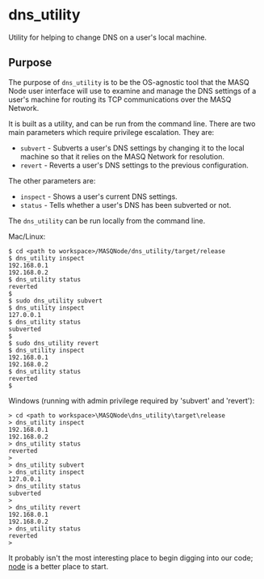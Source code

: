 # dns_utility
Utility for helping to change DNS on a user's local machine.

## Purpose
The purpose of `dns_utility` is to be the OS-agnostic tool that the MASQ Node user interface will use to examine
and manage the DNS settings of a user's machine for routing its TCP communications over the MASQ Network.

It is built as a utility, and can be run from the command line. There are two main parameters which require privilege escalation. They are:

- `subvert` - Subverts a user's DNS settings by changing it to the local machine so that it relies on the MASQ Network for resolution.
- `revert` - Reverts a user's DNS settings to the previous configuration.

The other parameters are:
- `inspect` - Shows a user's current DNS settings.
- `status` - Tells whether a user's DNS has been subverted or not.

The `dns_utility` can be run locally from the command line.

Mac/Linux:
```
$ cd <path to workspace>/MASQNode/dns_utility/target/release
$ dns_utility inspect
192.168.0.1
192.168.0.2
$ dns_utility status
reverted
$
$ sudo dns_utility subvert
$ dns_utility inspect
127.0.0.1
$ dns_utility status
subverted
$
$ sudo dns_utility revert
$ dns_utility inspect
192.168.0.1
192.168.0.2
$ dns_utility status
reverted
$
```

Windows (running with admin privilege required by 'subvert' and 'revert'):
```
> cd <path to workspace>\MASQNode\dns_utility\target\release
> dns_utility inspect
192.168.0.1
192.168.0.2
> dns_utility status
reverted
>
> dns_utility subvert
> dns_utility inspect
127.0.0.1
> dns_utility status
subverted
>
> dns_utility revert
192.168.0.1
192.168.0.2
> dns_utility status
reverted
>
```

It probably isn't the most interesting place to begin digging into our code;
[node](https://github.com/MASQ-Project/Node/tree/master/node)
is a better place to start.
